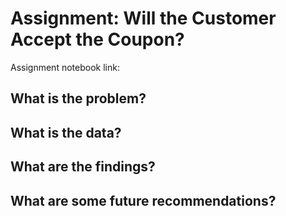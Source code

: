 # Assignment: Will the Customer Accept the Coupon?

Assignment notebook link:

## What is the problem?

## What is the data?

## What are the findings?

## What are some future recommendations?
